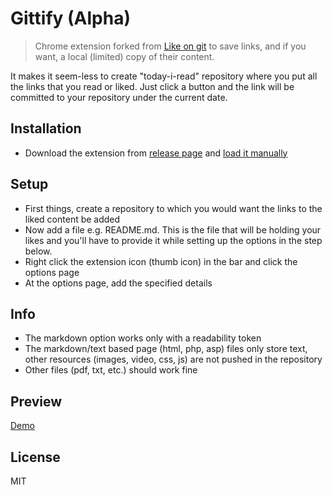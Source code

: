 # Gittify (Alpha)
> Chrome extension forked from [Like on git](https://github.com/Idnan/like-on-git) to save links, and if you want, a local (limited) copy of their content.

It makes it seem-less to create "today-i-read" repository where you put all the links that you read or liked. Just click a button and the link will be committed to your repository under the current date.

## Installation

- Download the extension from [release page](https://github.com/Ale46/gittify/releases/) and [load it manually](http://superuser.com/questions/247651/how-does-one-install-an-extension-for-chrome-browser-from-the-local-file-system/247654#247654)

## Setup

- First things, create a repository to which you would want the links to the liked content be added
- Now add a file e.g. README.md. This is the file that will be holding your likes and you'll have to provide it while setting up the options in the step below.
- Right click the extension icon (thumb icon) in the bar and click the options page
- At the options page, add the specified details

## Info

- The markdown option works only with a readability token
- The markdown/text based page (html, php, asp) files only store text, other resources (images, video, css, js) are not pushed in the repository
- Other files (pdf, txt, etc.) should work fine

## Preview
[Demo](http://i.imgur.com/hd0TzYb.gifv)


## License

MIT

